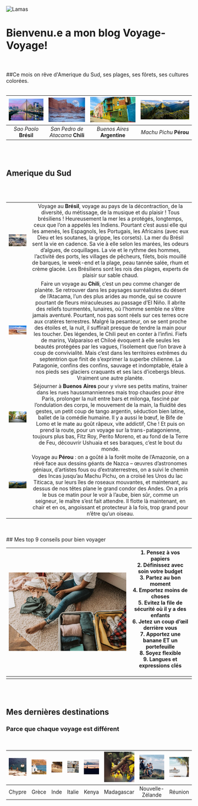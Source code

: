
<!-- Big image> -->
![Lamas](https://lesglobeblogueurs.com/wp-content/uploads/2016/06/DSC03839-scaled.jpg#big)
# Bienvenu.e a mon blog Voyage-Voyage!


<br><br>
##Ce mois on rêve d'Amerique du Sud, ses plages, ses fôrets, ses cultures colorées.
<br><br>

|![Sao Paolo](assets\img\sao-paulo-s.jpeg) |![San Pedro](assets\img\valle-luna_luna_s.jpg) |![Buenos Aires](assets\img\buenos-aires-s.jpg) |![Machu Pichu](assets\img\machu-picchu-s.jpg) |
|:--:|:--:|:--:|:--:|
|*Sao Paolo* **Brésil** |*San Pedro de Atacama* **Chili** |*Buenos Aires* **Argentine** |*Machu Pichu* **Pérou** |

<br><br>

## Amerique du Sud
<br><br>

| | |
|:--:|:--:|
|![Sao Paolo](assets\img\bresil-m.jpg)| Voyage au **Brésil**, voyage au pays de la décontraction, de la diversité, du métissage, de la musique et du plaisir ! Tous brésiliens ! Heureusement la mer les a protégés, longtemps, ceux que l’on a appelés les Indiens. Pourtant c’est aussi elle qui les amenés, les Espagnols, les Portugais, les Africains (avec eux Dieu et les soutanes, la grippe, les corsets). La mer du Brésil sent la vie en cadence. Sa vie à elle selon les marées, les odeurs d’algues, de coquillages. La vie et le rythme des hommes, l’activité des ports, les villages de pêcheurs, filets, bois mouillé de barques, le week-end et la plage, peau tannée salée, rhum et crème glacée. Les Brésiliens sont les rois des plages, experts de plaisir sur sable chaud.|
|![San Pedro](assets\img\Atacama-m.jpg) | Faire un voyage au **Chili**, c’est un peu comme changer de planète. Se retrouver dans les paysages surréalistes du désert de l’Atacama, l’un des plus arides au monde, qui se couvre pourtant de fleurs miraculeuses au passage d’El Niño. Il abrite des reliefs tourmentés, lunaires, où l’homme semble ne s’être jamais aventuré. Pourtant, nos pas sont réels sur ces terres ocre aux cratères terrestres. Malgré la pesanteur, on se sent proche des étoiles et, la nuit, il suffirait presque de tendre la main pour les toucher. Des légendes, le Chili peut en conter à l’infini. Fiefs de marins, Valparaiso et Chiloé évoquent à elle seules les beautés protégées par les vagues, l’isolement que l’on brave à coup de convivialité. Mais c’est dans les territoires extrêmes du septentrion que finit de s’exprimer la superbe chilienne. La Patagonie, confins des confins, sauvage et indomptable, étale à nos pieds ses glaciers craquants et ses lacs d’icebergs bleus. Vraiment une autre planète.  |
|![Buenos Aires](assets\img\bs-as-m.jpeg) | Séjourner à **Buenos Aires** pour y vivre ses petits matins, trainer dans les rues haussmanniennes mais trop chaudes pour être Paris, prolonger la nuit entre bars et milonga, fasciné par l’ondulation des corps, le mouvement de la main, la fluidité des gestes, un petit coup de tango argentin, séduction bien latine, ballet de la comédie humaine. Il y a aussi le bœuf, le Bife de Lomo et le mate au goût râpeux, vite addictif, Che ! Et puis on prend la route, pour un voyage sur la trans-patagonienne, toujours plus bas, Fitz Roy, Perito Moreno, et au fond de la Terre de Feu, découvrir Ushuaia et ses baraques, c’est le bout du monde.|
|![Machu Pichu](assets\img\machu-picchu-m.jpg) | Voyage au **Pérou** : on a goûté à la forêt moite de l’Amazonie, on a rêvé face aux dessins géants de Nazca – œuvres d’astronomes géniaux, d’artistes fous ou d’extraterrestres, on a suivi le chemin des Incas jusqu’au Machu Pichu, on a croisé les Uros du lac Titicaca, sur leurs îles de roseaux mouvantes, et maintenant, au dessus de nos têtes plane le grand condor des Andes. On a pris le bus ce matin pour le voir à l’aube, bien sûr, comme un seigneur, le maître s’est fait attendre. Il flotte là maintenant, en chair et en os, angoissant et protecteur à la fois, trop grand pour n’être qu’un oiseau.|

<br>
<br>
## Mes top 9 conseils pour bien voyager
<br>

|![Girl](assets\img\pexels-vlada-karpovich-7365311.jpg#girl)|**1. Pensez à vos papiers<br>2. Définissez avec soin votre budget<br> 3. Partez au bon moment<br> 4. Emportez moins de choses<br> 5. Evitez la file de sécurité où il y a des enfants<br>6. Jetez un coup d’œil derrière vous<br>7. Apportez une banane ET un portefeuille<br> 8. Soyez flexible<br> 9. Langues et expressions clés**<br><br>| 
|:--:|:--:|
| ||

<br>
<br>


## Mes dernières destinations
### Parce que chaque voyage est différent
<br>

|![Image](assets/img/Chypre.jpg) | ![Image](assets/img/Grece.jpg) | ![Image](assets/img/Inde.jpg) |![Image](assets/img/Italie.jpg) |![Image](assets/img/Kenya.jpg) |![Image](assets/img/Madagascar.jpg) |![Image](assets/img/Nouvelle-Zelande.jpg) |![Image](assets/img/Reunion.jpg) |![Image](assets/img/Usa.jpg) |
|:---------:|:--------:|:--------:|:--------:|:---------:|:--------:|:--------:|:---------:|:---------:|
| Chypre | Grèce | Inde | Italie | Kenya | Madagascar | Nouvelle-Zélande | Réunion | USA |
<br>








